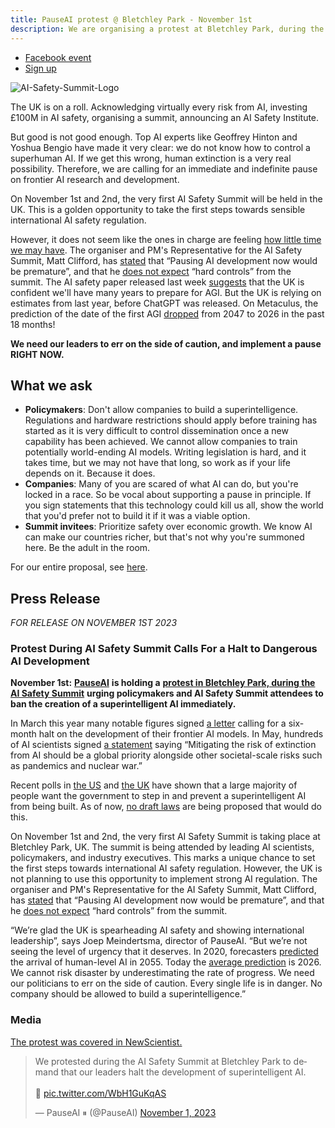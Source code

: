 ```yaml
---
title: PauseAI protest @ Bletchley Park - November 1st
description: We are organising a protest at Bletchley Park, during the AI Safety Summit
---
```


- [Facebook event](https://www.facebook.com/events/347499967619516/347499967619516)
- [Sign up](https://www.mixily.com/event/4419031774197158693)

![AI-Safety-Summit-Logo](https://github.com/joepio/pauseai/assets/47218308/4b8fe05f-3f8f-4f71-87a6-d273d67ae599)

The UK is on a roll. Acknowledging virtually every risk from AI, investing £100M in AI safety, organising a summit, announcing an AI Safety Institute.

But good is not good enough. Top AI experts like Geoffrey Hinton and Yoshua Bengio have made it very clear: we do not know how to control a superhuman AI. If we get this wrong, human extinction is a very real possibility. Therefore, we are calling for an immediate and indefinite pause on frontier AI research and development.

On November 1st and 2nd, the very first AI Safety Summit will be held in the UK.
This is a golden opportunity to take the first steps towards sensible international AI safety regulation.

However, it does not seem like the ones in charge are feeling [how little time we may have](/urgency).
The organiser and PM's Representative for the AI Safety Summit, Matt Clifford, has [stated](https://twitter.com/PauseAI/status/1709845853668553065) that “Pausing AI development now would be premature”, and that he [does not expect](https://twitter.com/matthewclifford/status/1708819574739587356) “hard controls” from the summit.
The AI safety paper released last week [suggests](https://twitter.com/PauseAI/status/1717474950557090151) that the UK is confident we'll have many years to prepare for AGI.
But the UK is relying on estimates from last year, before ChatGPT was released.
On Metaculus, the prediction of the date of the first AGI [dropped](https://metaculus.com/questions/3479/date-weakly-general-ai-is-publicly-known/) from 2047 to 2026 in the past 18 months!

**We need our leaders to err on the side of caution, and implement a pause RIGHT NOW.**

## What we ask

- **Policymakers**: Don't allow companies to build a superintelligence. Regulations and hardware restrictions should apply before training has started as it is very difficult to control dissemination once a new capability has been achieved. We cannot allow companies to train potentially world-ending AI models. Writing legislation is hard, and it takes time, but we may not have that long, so work as if your life depends on it. Because it does.
- **Companies**: Many of you are scared of what AI can do, but you're locked in a race. So be vocal about supporting a pause in principle. If you sign statements that this technology could kill us all, show the world that you'd prefer not to build it if it was a viable option.
- **Summit invitees**: Prioritize safety over economic growth. We know AI can make our countries richer, but that's not why you're summoned here. Be the adult in the room.

For our entire proposal, see [here](/proposal).

## Press Release

_FOR RELEASE ON NOVEMBER 1ST 2023_

### Protest During AI Safety Summit Calls For a Halt to Dangerous AI Development

**November 1st:** [**PauseAI**](https://pauseai.info/) **is holding a** [**protest in Bletchley Park, during the AI Safety Summit**](https://pauseai.info/2023-oct) **urging policymakers and AI Safety Summit attendees to ban the creation of a superintelligent AI immediately.**

In March this year many notable figures signed [a letter](https://futureoflife.org/open-letter/pause-giant-ai-experiments/#:~:text=We%20call%20on%20all%20AI,more%20powerful%20than%20GPT%2D4.&text=AI%20systems%20with%20human%2Dcompetitive,acknowledged%20by%20top%20AI%20labs.) calling for a six-month halt on the development of their frontier AI models. In May, hundreds of AI scientists signed [a statement](https://www.safe.ai/statement-on-ai-risk) saying “Mitigating the risk of extinction from AI should be a global priority alongside other societal-scale risks such as pandemics and nuclear war.”

Recent polls in [the US](https://www.vox.com/future-perfect/2023/9/19/23879648/americans-artificial-general-intelligence-ai-policy-poll) and [the UK](https://inews.co.uk/news/politics/voters-deepfakes-ban-ai-intelligent-humans-2708693) have shown that a large majority of people want the government to step in and prevent a superintelligent AI from being built. As of now, [no draft laws](https://twitter.com/PauseAI/status/1706605169608159458) are being proposed that would do this.

On November 1st and 2nd, the very first AI Safety Summit is taking place at Bletchley Park, UK.
The summit is being attended by leading AI scientists, policymakers, and industry executives.
This marks a unique chance to set the first steps towards international AI safety regulation.
However, the UK is not planning to use this opportunity to implement strong AI regulation.
The organiser and PM's Representative for the AI Safety Summit, Matt Clifford, has [stated](https://twitter.com/PauseAI/status/1709845853668553065) that “Pausing AI development now would be premature”, and that he [does not expect](https://twitter.com/matthewclifford/status/1708819574739587356) “hard controls” from the summit.

“We’re glad the UK is spearheading AI safety and showing international leadership”, says Joep Meindertsma, director of PauseAI. “But we’re not seeing the level of urgency that it deserves. In 2020, forecasters [predicted](https://www.metaculus.com/questions/3479/date-weakly-general-ai-is-publicly-known/) the arrival of human-level AI in 2055. Today the [average prediction](https://www.metaculus.com/questions/3479/date-weakly-general-ai-is-publicly-known/) is 2026. We cannot risk disaster by underestimating the rate of progress. We need our politicians to err on the side of caution. Every single life is in danger. No company should be allowed to build a superintelligence.”

### Media

[The protest was covered in NewScientist.](https://www.newscientist.com/article/2400626-uk-ai-summit-is-a-photo-opportunity-not-an-open-debate-critics-say/)

<div><blockquote class="twitter-tweet"><p lang="en" dir="ltr">We protested during the AI Safety Summit at Bletchley Park to demand that our leaders halt the development of superintelligent AI. <br><br>🧵 <a href="https://t.co/WbH1GuKqAS">pic.twitter.com/WbH1GuKqAS</a></p>&mdash; PauseAI ⏸ (@PauseAI) <a href="https://twitter.com/PauseAI/status/1719740149905400128?ref_src=twsrc%5Etfw">November 1, 2023</a></blockquote> <script async src="https://platform.twitter.com/widgets.js" charset="utf-8"></script></div>
